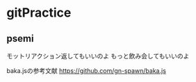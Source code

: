 # gitPractice
## psemi
モットリアクション返してもいいのよ
もっと飲み会してもいいのよ

baka.jsの参考文献
https://github.com/gn-spawn/baka.js
